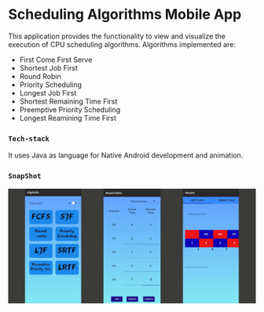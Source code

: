 # Scheduling Algorithms Mobile App

This application provides the functionality to view and visualize the execution of CPU scheduling algorithms. Algorithms implemented are:

* First Come First Serve
* Shortest Job First
* Round Robin
* Priority Scheduling
* Longest Job First
* Shortest Remaining Time First
* Preemptive Priority Scheduling
* Longest Reamining Time First

### `Tech-stack`

It uses Java as language for Native Android development and animation.

### `SnapShot`

![SnapShot](https://github.com/Aman-Ladla/Scheduling-Algorithms/blob/main/Scheduling.png?raw=true)
